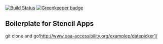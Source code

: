 [![Build Status](https://travis-ci.org/jagreehal/stencil-boilerplate.svg?branch=master)](https://travis-ci.org/jagreehal/stencil-boilerplate) [![Greenkeeper badge](https://badges.greenkeeper.io/jagreehal/stencil-boilerplate.svg)](https://greenkeeper.io/)

## Boilerplate for Stencil Apps

git clone and go!http://www.oaa-accessibility.org/examplep/datepicker1/
